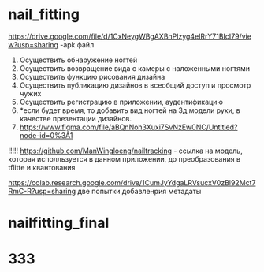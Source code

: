 # nail_fitting
https://drive.google.com/file/d/1CxNeygWBgAXBhPlzyg4eIRrY71BIcI79/view?usp=sharing -apk файл
1) Осуществить обнаружение ногтей
2) Осуществить возвращение вида с камеры с наложенными ногтями
3) Осуществить функцию рисования дизайна
4) Осуществить публикацию дизайнов в всеобщий доступ и просмотр чужих
5) Осуществить регистрацию в приложении, аудентификацию
6) *если будет время, то добавить вид ногтей на 3д модели руки, в качестве презентации дизайнов.
7) https://www.figma.com/file/aBQnNoh3Xuxi7SvNzEw0NC/Untitled?node-id=0%3A1


!!!!! https://github.com/ManWingloeng/nailtracking - ccылка на модель, которая исполльзуется в данном приложении, до преобразования в tflitte и квантования

https://colab.research.google.com/drive/1CumJyYdgaLRVsucxV0zBl92Mct7RmC-R?usp=sharing  две попытки добавленрия метадаты
# nailfitting_final
# 333
